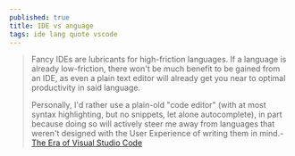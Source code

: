 ```yaml
---
published: true
title: IDE vs anguage
tags: ide lang quote vscode
---
```

> Fancy IDEs are lubricants for high-friction languages. If a language is already low-friction, there won't be much benefit to be gained from an IDE, as even a plain text editor will already get you near to optimal productivity in said language.
>
> Personally, I'd rather use a plain-old "code editor" (with at most syntax highlighting, but no snippets, let alone autocomplete), in part because doing so will actively steer me away from languages that weren't designed with the User Experience of writing them in mind.- [	The Era of Visual Studio Code](https://news.ycombinator.com/item?id=24561398)
